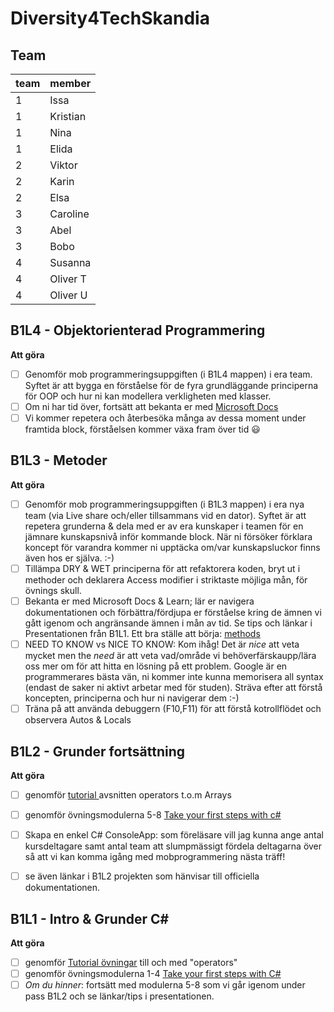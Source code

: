 # Diversity4TechSkandia

## Team

|team |member|
|-----|-------|
|1| Issa      |
|1  |Kristian |
|1  |Nina      |
|1  |Elida     |
|2 |Viktor     |
|2 |Karin      |
|2 |Elsa       |
|3 |Caroline   |
|3 |Abel       |
|3 |Bobo       |
|4 |Susanna    |
|4 |Oliver T   |
|4 |Oliver U   |

## B1L4 - Objektorienterad Programmering

**Att göra**
- [ ] Genomför mob programmeringsuppgiften (i B1L4 mappen) i era team. Syftet är att bygga en förståelse för de fyra grundläggande principerna för OOP och hur ni kan modellera verkligheten med klasser.  
- [ ] Om ni har tid över, fortsätt att bekanta er med [Microsoft Docs](https://learn.microsoft.com/en-us/dotnet/csharp/fundamentals/tutorials/oop)
- [ ] Vi kommer repetera och återbesöka många av dessa moment under framtida block, förståelsen kommer växa fram över tid :smiley: 

## B1L3 - Metoder

**Att göra**
- [ ] Genomför mob programmeringsuppgiften (i B1L3 mappen) i era nya team (via Live share och/eller tillsammans vid en dator). Syftet är att repetera grunderna & dela med er av era kunskaper i teamen för en jämnare kunskapsnivå inför kommande block. När ni försöker förklara koncept för varandra kommer ni upptäcka om/var kunskapsluckor finns även hos er själva. :-) 
- [ ] Tillämpa DRY & WET principerna för att refaktorera koden, bryt ut i methoder och deklarera Access modifier i striktaste möjliga mån, för övnings skull.  
- [ ] Bekanta er med Microsoft Docs & Learn; lär er navigera dokumentationen och förbättra/fördjupa er förståelse kring de ämnen vi gått igenom och angränsande ämnen i mån av tid. Se tips och länkar i Presentationen från B1L1. Ett bra ställe att börja: [methods](https://learn.microsoft.com/en-us/dotnet/csharp/methods)
- [ ] NEED TO KNOW vs NICE TO KNOW: Kom ihåg! Det är *nice* att veta mycket men the *need* är att veta vad/område vi behöverfärskaupp/lära oss mer om för att hitta en lösning på ett problem. Google är en programmerares bästa vän, ni kommer inte kunna memorisera all syntax (endast de saker ni aktivt arbetar med för studen). Sträva efter att förstå koncepten, principerna och hur ni navigerar dem :-) 
- [ ] Träna på att använda debuggern (F10,F11) för att förstå kotrollflödet och observera Autos & Locals

## B1L2 - Grunder fortsättning

**Att göra**
- [ ] genomför [tutorial ](https://www.w3schools.com/cs/cs_operators_comparison.php) avsnitten operators t.o.m Arrays  
- [ ] genomför övningsmodulerna 5-8 [Take your first steps with c#](https://learn.microsoft.com/en-us/training/paths/csharp-first-steps/)
- [ ] Skapa en enkel C# ConsoleApp: som föreläsare vill jag kunna ange antal kursdeltagare samt antal team att slumpmässigt fördela deltagarna över så att vi kan komma igång med mobprogrammering nästa träff!
- [ ] se även länkar i B1L2 projekten som hänvisar till officiella dokumentationen.


## B1L1 - Intro & Grunder C#

**Att göra**
- [ ] genomför [Tutorial övningar](https://www.w3schools.com/cs/index.php) till och med "operators"
- [ ] genomför övningsmodulerna 1-4 [Take your first steps with C#](https://learn.microsoft.com/en-us/training/paths/csharp-first-steps/)
- [ ] *Om du hinner*: fortsätt med modulerna 5-8 som vi går igenom under pass B1L2 och se länkar/tips i presentationen.
